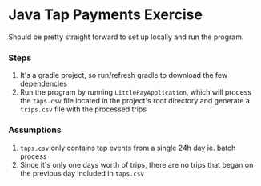 # Java Tap Payments Exercise

Should be pretty straight forward to set up locally and run the program.

### Steps

1. It's a gradle project, so run/refresh gradle to download the few dependencies
2. Run the program by running `LittlePayApplication`, which will process the `taps.csv` file located in the project's root directory and generate a `trips.csv` file with the processed trips

### Assumptions

1. `taps.csv` only contains tap events from a single 24h day ie. batch process
2. Since it's only one days worth of trips, there are no trips that began on the previous day included in `taps.csv`
